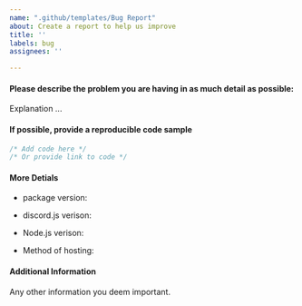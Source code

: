 ```yaml
---
name: ".github/templates/Bug Report"
about: Create a report to help us improve
title: ''
labels: bug
assignees: ''

---
```


#### **Please describe the problem you are having in as much detail as possible:**
Explanation ... 


#### If possible, provide a reproducible code sample
```js
/* Add code here */
/* Or provide link to code */
```

#### More Detials
- package version:
- discord.js verison: 
- Node.js verison: 

- Method of hosting:
<!-- Locally, Heroku, Replit - for example-->
<!-- If locally: provide operating system-->

#### Additional Information
Any other information you deem important.
